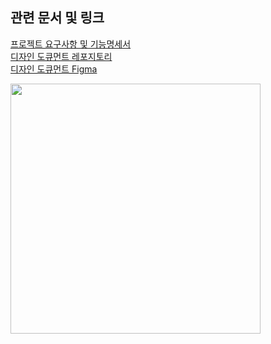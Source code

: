 ## 관련 문서 및 링크
[프로젝트 요구사항 및 기능명세서](https://codestates.notion.site/S4-05073c7f88a942c0ad5e5fcdd68c1dec)  
[디자인 도큐먼트 레포지토리](https://github.com/codestates-seb/fe-sprint-coz-shopping-figma)  
[디자인 도큐먼트 Figma](https://www.figma.com/file/TfWAvMXegGEJiS3etqOSfs/FE-S4-project?node-id=0%3A1&t=cHu4rWaqJ0c5CTVV-1)  


<img src="https://github.com/hamjaehyeong/fe-sprint-coz-shopping/assets/129960659/a4becc4f-b5d8-497a-9f66-23fa26674250" wid="200" height="400"/>
